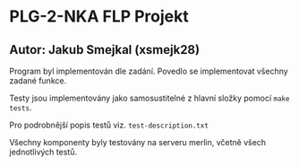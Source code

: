 # PLG-2-NKA FLP Projekt
## Autor: Jakub Smejkal (xsmejk28)

Program byl implementován dle zadání. Povedlo se implementovat všechny zadané funkce.

Testy jsou implementovány jako samosustitelné z hlavní složky pomocí `make tests`.

Pro podrobnější popis testů viz. `test-description.txt`

Všechny komponenty byly testovány na serveru merlin, včetně všech jednotlivých testů.